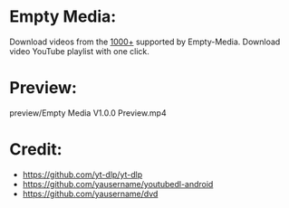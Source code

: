 # Empty Media:
Download videos from the [1000+](https://ytdl-org.github.io/youtube-dl/supportedsites.html) supported by Empty-Media.
Download video YouTube playlist with one click.

# Preview:
preview/Empty Media V1.0.0 Preview.mp4

# Credit:
- https://github.com/yt-dlp/yt-dlp
- https://github.com/yausername/youtubedl-android
- https://github.com/yausername/dvd

